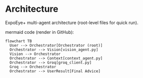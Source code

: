 # Architecture

ExpoEye+ multi-agent architecture (root-level files for quick run).

mermaid code (render in GitHub):
```mermaid
flowchart TB
  User --> Orchestrator[Orchestrator (root)]
  Orchestrator --> Vision[vision_agent.py]
  Vision --> Orchestrator
  Orchestrator --> Context[context_agent.py]
  Orchestrator --> Groq[groq_client.py]
  Groq --> Orchestrator
  Orchestrator --> UserResult[Final Advice]
```
